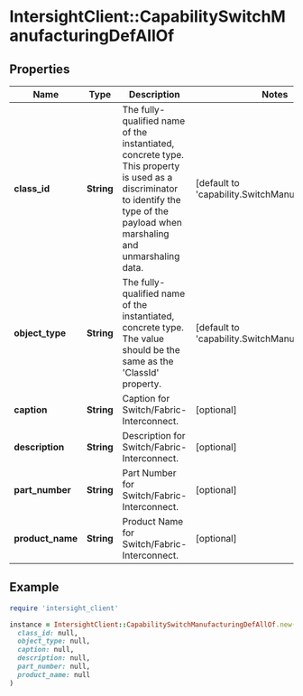 # IntersightClient::CapabilitySwitchManufacturingDefAllOf

## Properties

| Name | Type | Description | Notes |
| ---- | ---- | ----------- | ----- |
| **class_id** | **String** | The fully-qualified name of the instantiated, concrete type. This property is used as a discriminator to identify the type of the payload when marshaling and unmarshaling data. | [default to &#39;capability.SwitchManufacturingDef&#39;] |
| **object_type** | **String** | The fully-qualified name of the instantiated, concrete type. The value should be the same as the &#39;ClassId&#39; property. | [default to &#39;capability.SwitchManufacturingDef&#39;] |
| **caption** | **String** | Caption for Switch/Fabric-Interconnect. | [optional] |
| **description** | **String** | Description for Switch/Fabric-Interconnect. | [optional] |
| **part_number** | **String** | Part Number for Switch/Fabric-Interconnect. | [optional] |
| **product_name** | **String** | Product Name for Switch/Fabric-Interconnect. | [optional] |

## Example

```ruby
require 'intersight_client'

instance = IntersightClient::CapabilitySwitchManufacturingDefAllOf.new(
  class_id: null,
  object_type: null,
  caption: null,
  description: null,
  part_number: null,
  product_name: null
)
```

